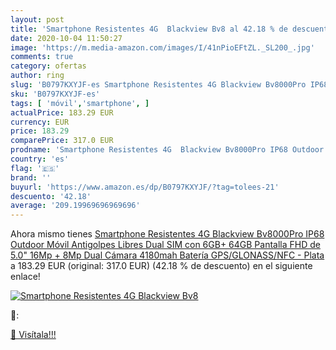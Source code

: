 ```yaml
---
layout: post
title: 'Smartphone Resistentes 4G  Blackview Bv8 al 42.18 % de descuento'
date: 2020-10-04 11:50:27
image: 'https://m.media-amazon.com/images/I/41nPioEFtZL._SL200_.jpg'
comments: true
category: ofertas
author: ring
slug: 'B0797KXYJF-es Smartphone Resistentes 4G Blackview Bv8000Pro IP68 Outdoor...'
sku: 'B0797KXYJF-es'
tags: [ 'móvil','smartphone', ]
actualPrice: 183.29 EUR
currency: EUR
price: 183.29
comparePrice: 317.0 EUR
prodname: 'Smartphone Resistentes 4G  Blackview Bv8000Pro IP68 Outdoor Móvil Antigolpes Libres Dual SIM con 6GB+ 64GB  Pantalla FHD de 5.0"  16Mp + 8Mp Dual Cámara  4180mah Batería  GPS/GLONASS/NFC - Plata'
country: 'es'
flag: '🇪🇸'
brand: ''
buyurl: 'https://www.amazon.es/dp/B0797KXYJF/?tag=tolees-21'
descuento: '42.18'
average: '209.19969696969696'
---
```


Ahora mismo tienes [Smartphone Resistentes 4G  Blackview Bv8000Pro IP68 Outdoor Móvil Antigolpes Libres Dual SIM con 6GB+ 64GB  Pantalla FHD de 5.0"  16Mp + 8Mp Dual Cámara  4180mah Batería  GPS/GLONASS/NFC - Plata](https://www.amazon.es/dp/B0797KXYJF/?tag=tolees-21) a 183.29 EUR (original: 317.0 EUR) (42.18 %  de descuento) en el siguiente enlace!

[![Smartphone Resistentes 4G  Blackview Bv8](https://m.media-amazon.com/images/I/41nPioEFtZL._SL200_.jpg)](https://www.amazon.es/dp/B0797KXYJF/?tag=tolees-21)

🔎:


[🛒 Visítala!!!](https://www.amazon.es/dp/B0797KXYJF/?tag=tolees-21)
